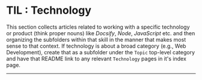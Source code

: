 # TIL : Technology

This section collects articles related to working with a specific technology or product (think proper nouns) like _Docsify_, _Node_, _JavaScript_ etc. and then organizing the subfolders within that skill in the manner that makes most sense to that context. If technology is about a broad category (e.g., Web Development), create that as a subfolder under the `Topic` top-level category and have that README link to any relevant `Technology` pages in it's index page.

---